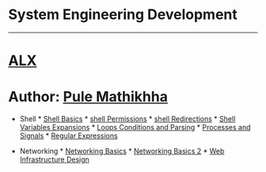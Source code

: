 # System Engineering Development
---
# [ALX](https://www.alxafrica.com)
# Author: [Pule Mathikhha](https://pulemathikha.wordpress.com)

* Shell
       * [Shell Basics](https://github.com/TheeKingZa/alx-system_engineering-devops/tree/master/0x00-shell_basics/README.md)
       * [shell Permissions](https://github.com/TheeKingZa/alx-system_engineering-devops/tree/master/0x01-shell_permissions/README.md)
       * [shell Redirections](https://github.com/TheeKingZa/alx-system_engineering-devops/tree/master/0x02-shell_redirections/README.md)
       * [Shell Variables Expansions](https://github.com/TheeKingZa/alx-system_engineering-devops/tree/master/0x03-shell_variables_expansions/README.md)
       * [Loops Conditions and Parsing](https://github.com/TheeKingZa/alx-system_engineering-devops/tree/master/0x04-loops_conditions_and_parsing/README.md)
       * [Processes and Signals](https://github.com/TheeKingZa/alx-system_engineering-devops/tree/master/0x05-processes_and_signals/README.md)
       * [Regular Expressions](https://github.com/TheeKingZa/alx-system_engineering-devops/tree/master/0x06-regular_expressions/README.md)

* Networking
       * [Networking Basics](https://github.com/TheeKingZa/alx-system_engineering-devops/tree/master/0x07-networking_basics/README.md)
       * [Networking Basics 2](https://github.com/TheeKingZa/alx-system_engineering-devops/tree/master/0x08-networking_basics_2/README.md)
       * [Web Infrastructure Design](https://github.com/TheeKingZa/alx-system_engineering-devops/tree/master/0x09-web_infrastructure_design/README.md)








